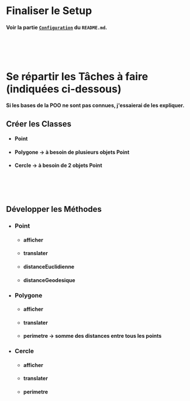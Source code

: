 # Finaliser le Setup
#### Voir la partie [`Configuration`](../../README.md#configuration) du `README.md`.
<br> <br> <br>

# Se répartir les Tâches à faire (indiquées ci-dessous)
#### Si les bases de la POO ne sont pas connues, j'essaierai de les expliquer.

## Créer les Classes
  - #### Point
  - #### Polygone -> à besoin de plusieurs objets Point
  - #### Cercle   -> à besoin de 2 objets Point
<br> <br> <br>

## Développer les Méthodes
  - ### Point
    - #### afficher
    - #### translater
    - #### distanceEuclidienne
    - #### distanceGeodesique
  - ### Polygone
    - #### afficher
    - #### translater
    - #### perimetre -> somme des distances entre tous les points
  - ### Cercle
    - #### afficher
    - #### translater
    - #### perimetre
<br> <br> <br>
